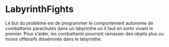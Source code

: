 # LabyrinthFights
Le but du problème est de programmer le comportement autonome de combattants parachutés
dans un labyrinthe où il faut en sortir vivant le premier. Pour s’aider, les combattants pourront
ramasser des objets plus ou moins offensifs disséminés dans le labyrinthe.

